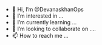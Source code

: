- 👋 Hi, I’m @DevanaskhanOps
- 👀 I’m interested in ...
- 🌱 I’m currently learning ...
- 💞️ I’m looking to collaborate on ....
- 📫 How to reach me ...
<!---
DevanaskhanOps/DevanaskhanOps is a ✨ special ✨ repository because its `README.md` (this file) appears on your GitHub profile.
You can click the Preview link to take a look at your changes.
--->

